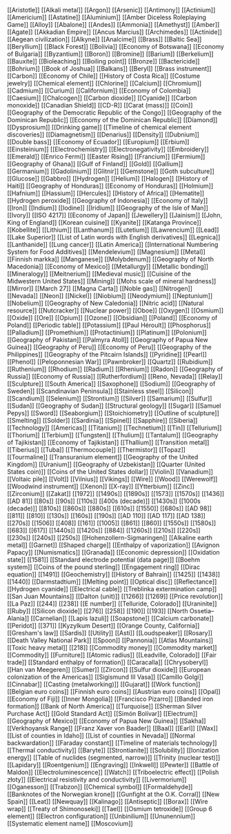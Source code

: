 [[Aristotle]]
[[Alkali metal]]
[[Argon]]
[[Arsenic]]
[[Antimony]]
[[Actinium]]
[[Americium]]
[[Astatine]]
[[Aluminium]]
[[Amber Diceless Roleplaying Game]]
[[Alloy]]
[[Abalone]]
[[Andes]]
[[Ammonia]]
[[Amethyst]]
[[Amber]]
[[Agate]]
[[Akkadian Empire]]
[[Ancus Marcius]]
[[Archimedes]]
[[Actinide]]
[[Aegean civilization]]
[[Alkyne]]
[[Analcime]]
[[Brass]]
[[Baltic Sea]]
[[Beryllium]]
[[Black Forest]]
[[Bolivia]]
[[Economy of Botswana]]
[[Economy of Bulgaria]]
[[Byzantium]]
[[Boron]]
[[Bromine]]
[[Barium]]
[[Berkelium]]
[[Bauxite]]
[[Bioleaching]]
[[Boiling point]]
[[Bronze]]
[[Bactericide]]
[[Bohrium]]
[[Book of Joshua]]
[[Balkans]]
[[Beryl]]
[[Brass instrument]]
[[Carbon]]
[[Economy of Chile]]
[[History of Costa Rica]]
[[Costume jewelry]]
[[Chemical element]]
[[Chlorine]]
[[Calcium]]
[[Chromium]]
[[Cadmium]]
[[Curium]]
[[Californium]]
[[Economy of Colombia]]
[[Caesium]]
[[Chalcogen]]
[[Carbon dioxide]]
[[Cyanide]]
[[Carbon monoxide]]
[[Canadian Shield]]
[[CD-R]]
[[Carat (mass)]]
[[Coin]]
[[Geography of the Democratic Republic of the Congo]]
[[Geography of the Dominican Republic]]
[[Economy of the Dominican Republic]]
[[Diamond]]
[[Dysprosium]]
[[Drinking game]]
[[Timeline of chemical element discoveries]]
[[Diamagnetism]]
[[Denarius]]
[[Density]]
[[Dubnium]]
[[Double bass]]
[[Economy of Ecuador]]
[[Europium]]
[[Erbium]]
[[Einsteinium]]
[[Electrochemistry]]
[[Electronegativity]]
[[Embroidery]]
[[Emerald]]
[[Enrico Fermi]]
[[Easter Rising]]
[[Francium]]
[[Fermium]]
[[Geography of Ghana]]
[[Gulf of Finland]]
[[Gold]]
[[Gallium]]
[[Germanium]]
[[Gadolinium]]
[[Glitnir]]
[[Gemstone]]
[[Goth subculture]]
[[Glucose]]
[[Gabbro]]
[[Hydrogen]]
[[Helium]]
[[Halogen]]
[[History of Haiti]]
[[Geography of Honduras]]
[[Economy of Honduras]]
[[Holmium]]
[[Hafnium]]
[[Hassium]]
[[Hercules]]
[[History of Africa]]
[[Hematite]]
[[Hydrogen peroxide]]
[[Geography of Indonesia]]
[[Economy of Italy]]
[[Iron]]
[[Indium]]
[[Iodine]]
[[Iridium]]
[[Geography of the Isle of Man]]
[[Ivory]]
[[ISO 4217]]
[[Economy of Japan]]
[[Jewellery]]
[[Jainism]]
[[John, King of England]]
[[Korean cuisine]]
[[Kyanite]]
[[Katanga Province]]
[[Kobellite]]
[[Lithium]]
[[Lanthanum]]
[[Lutetium]]
[[Lawrencium]]
[[Lead]]
[[Lake Superior]]
[[List of Latin words with English derivatives]]
[[Legnica]]
[[Lanthanide]]
[[Lung cancer]]
[[Latin America]]
[[International Numbering System for Food Additives]]
[[Mendelevium]]
[[Magnesium]]
[[Metal]]
[[Finnish markka]]
[[Manganese]]
[[Molybdenum]]
[[Geography of North Macedonia]]
[[Economy of Mexico]]
[[Metallurgy]]
[[Metallic bonding]]
[[Mineralogy]]
[[Meitnerium]]
[[Medieval music]]
[[Cuisine of the Midwestern United States]]
[[Mining]]
[[Mohs scale of mineral hardness]]
[[Mirror]]
[[March 27]]
[[Magna Carta]]
[[Noble gas]]
[[Nitrogen]]
[[Nevada]]
[[Neon]]
[[Nickel]]
[[Niobium]]
[[Neodymium]]
[[Neptunium]]
[[Nobelium]]
[[Geography of New Caledonia]]
[[Nitric acid]]
[[Natural resource]]
[[Nutcracker]]
[[Nuclear power]]
[[Oboe]]
[[Oxygen]]
[[Osmium]]
[[Oxide]]
[[Ore]]
[[Opium]]
[[Ozone]]
[[Obsidian]]
[[Poland]]
[[Economy of Poland]]
[[Periodic table]]
[[Potassium]]
[[Paul Héroult]]
[[Phosphorus]]
[[Palladium]]
[[Promethium]]
[[Protactinium]]
[[Platinum]]
[[Polonium]]
[[Geography of Pakistan]]
[[Palmyra Atoll]]
[[Geography of Papua New Guinea]]
[[Geography of Peru]]
[[Economy of Peru]]
[[Geography of the Philippines]]
[[Geography of the Pitcairn Islands]]
[[Pyridine]]
[[Pearl]]
[[Phenol]]
[[Peloponnesian War]]
[[Pawnbroker]]
[[Quartz]]
[[Rubidium]]
[[Ruthenium]]
[[Rhodium]]
[[Radium]]
[[Rhenium]]
[[Radon]]
[[Geography of Russia]]
[[Economy of Russia]]
[[Rutherfordium]]
[[Reno, Nevada]]
[[Relay]]
[[Sculpture]]
[[South America]]
[[Saxophone]]
[[Sodium]]
[[Geography of Sweden]]
[[Scandinavian Peninsula]]
[[Stainless steel]]
[[Silicon]]
[[Scandium]]
[[Selenium]]
[[Strontium]]
[[Silver]]
[[Samarium]]
[[Sulfur]]
[[Sudan]]
[[Geography of Sudan]]
[[Structural geology]]
[[Sugar]]
[[Samuel Pepys]]
[[Sword]]
[[Seaborgium]]
[[Stoichiometry]]
[[Outline of sculpture]]
[[Smelting]]
[[Solder]]
[[Sardinia]]
[[Spinel]]
[[Sapphire]]
[[Siberia]]
[[Technology]]
[[Americas]]
[[Titanium]]
[[Technetium]]
[[Tin]]
[[Tellurium]]
[[Thorium]]
[[Terbium]]
[[Tungsten]]
[[Thulium]]
[[Tantalum]]
[[Geography of Tajikistan]]
[[Economy of Tajikistan]]
[[Thallium]]
[[Transition metal]]
[[Tiberius]]
[[Tuba]]
[[Thermocouple]]
[[Thermistor]]
[[Topaz]]
[[Tourmaline]]
[[Transuranium element]]
[[Geography of the United Kingdom]]
[[Uranium]]
[[Geography of Uzbekistan]]
[[Quarter (United States coin)]]
[[Coins of the United States dollar]]
[[Violin]]
[[Vanadium]]
[[Voltaic pile]]
[[Volt]]
[[Vilnius]]
[[Vikings]]
[[Wire]]
[[Wood]]
[[Werewolf]]
[[Woodwind instrument]]
[[Xenon]]
[[X-ray]]
[[Ytterbium]]
[[Zinc]]
[[Zirconium]]
[[Zakat]]
[[1972]]
[[1490s]]
[[1890s]]
[[1573]]
[[1570s]]
[[1436]]
[[AD 81]]
[[80s]]
[[90s]]
[[110s]]
[[400s (decade)]]
[[1430s]]
[[1000s (decade)]]
[[810s]]
[[860s]]
[[880s]]
[[610s]]
[[1550]]
[[680s]]
[[AD 98]]
[[811]]
[[810]]
[[130s]]
[[160s]]
[[190s]]
[[AD 110]]
[[AD 117]]
[[AD 138]]
[[270s]]
[[1506]]
[[408]]
[[161]]
[[1005]]
[[861]]
[[860]]
[[1550s]]
[[1580s]]
[[683]]
[[617]]
[[1440s]]
[[1420s]]
[[884]]
[[1260s]]
[[210s]]
[[220s]]
[[230s]]
[[240s]]
[[250s]]
[[Hohenzollern-Sigmaringen]]
[[Alkaline earth metal]]
[[Garnet]]
[[Shaped charge]]
[[Enthalpy of vaporization]]
[[Avignon Papacy]]
[[Numismatics]]
[[Granada]]
[[Economic depression]]
[[Oxidation state]]
[[1581]]
[[Standard electrode potential (data page)]]
[[Boehm system]]
[[Coins of the pound sterling]]
[[Engagement ring]]
[[Dirac equation]]
[[1491]]
[[Geochemistry]]
[[History of Bahrain]]
[[1425]]
[[1438]]
[[1440]]
[[Darmstadtium]]
[[Melting point]]
[[Optical disc]]
[[Reflectance]]
[[Hydrogen cyanide]]
[[Electrical cable]]
[[Treblinka extermination camp]]
[[San Juan Mountains]]
[[Dalton (unit)]]
[[1266]]
[[1269]]
[[Price revolution]]
[[La Paz]]
[[244]]
[[238]]
[[E number]]
[[Telluride, Colorado]]
[[Uraninite]]
[[Ruby]]
[[Silicon dioxide]]
[[276]]
[[258]]
[[190]]
[[193]]
[[North Ossetia–Alania]]
[[Carnelian]]
[[Lapis lazuli]]
[[Soapstone]]
[[Calcium carbonate]]
[[Peridot]]
[[371]]
[[Kyzylkum Desert]]
[[Orange County, California]]
[[Gresham's law]]
[[Sardis]]
[[Utility]]
[[Asti]]
[[Loudspeaker]]
[[Rosary]]
[[Death Valley National Park]]
[[Spoon]]
[[Pannonia]]
[[Atlas Mountains]]
[[Toxic heavy metal]]
[[218]]
[[Commodity money]]
[[Commodity market]]
[[Commodity]]
[[Furniture]]
[[Atomic radius]]
[[Leadville, Colorado]]
[[Fair trade]]
[[Standard enthalpy of formation]]
[[Caracalla]]
[[Chrysoberyl]]
[[Han van Meegeren]]
[[Sumer]]
[[Zircon]]
[[Sulfur dioxide]]
[[European colonization of the Americas]]
[[Sigismund III Vasa]]
[[Camillo Golgi]]
[[Cinnabar]]
[[Casting (metalworking)]]
[[Gujarat]]
[[Work function]]
[[Belgian euro coins]]
[[Finnish euro coins]]
[[Austrian euro coins]]
[[Opal]]
[[Economy of Fiji]]
[[Inner Mongolia]]
[[Francisco Pizarro]]
[[Banded iron formation]]
[[Bank of North America]]
[[Turquoise]]
[[Sherman Silver Purchase Act]]
[[Gold Standard Act]]
[[Simón Bolívar]]
[[Electrum]]
[[Geography of Mexico]]
[[Economy of Papua New Guinea]]
[[Sakha]]
[[Verkhoyansk Range]]
[[Franz Xaver von Baader]]
[[Baal]]
[[Earl]]
[[Wax]]
[[List of counties in Idaho]]
[[List of counties in Nevada]]
[[Normal backwardation]]
[[Faraday constant]]
[[Timeline of materials technology]]
[[Thermal conductivity]]
[[Baryte]]
[[Strontianite]]
[[Solubility]]
[[Ionization energy]]
[[Table of nuclides (segmented, narrow)]]
[[Trinity (nuclear test)]]
[[Lapidary]]
[[Roentgenium]]
[[Engraving]]
[[Inkwell]]
[[Pewter]]
[[Battle of Maldon]]
[[Electroluminescence]]
[[Watch]]
[[Triboelectric effect]]
[[Polish złoty]]
[[Electrical resistivity and conductivity]]
[[Livermorium]]
[[Oganesson]]
[[Trabzon]]
[[Chemical symbol]]
[[Formaldehyde]]
[[Banknotes of the Norwegian krone]]
[[Gunfight at the O.K. Corral]]
[[New Spain]]
[[Leat]]
[[Newquay]]
[[Kalinago]]
[[Antiseptic]]
[[Borax]]
[[Wire wrap]]
[[Treaty of Shimonoseki]]
[[Tael]]
[[Osmium tetroxide]]
[[Group 6 element]]
[[Electron configuration]]
[[Unbinilium]]
[[Ununennium]]
[[Systematic element name]]
[[Moscovium]]
